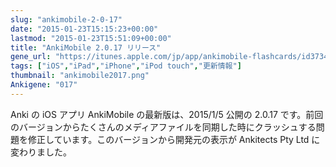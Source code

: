 ```yaml
---
slug: "ankimobile-2-0-17"
date: "2015-01-23T15:15:23+00:00"
lastmod: "2015-01-23T15:51:09+00:00"
title: "AnkiMobile 2.0.17 リリース"
gene_url: "https://itunes.apple.com/jp/app/ankimobile-flashcards/id373493387?mt=8&uo=4&at=11lGoS"
tags: ["iOS","iPad","iPhone","iPod touch","更新情報"]
thumbnail: "ankimobile2017.png"
Ankigene: "017"
---
```

Anki の iOS アプリ AnkiMobile の最新版は、2015/1/5 公開の 2.0.17 です。前回のバージョンからたくさんのメディアファイルを同期した時にクラッシュする問題を修正しています。このバージョンから開発元の表示が Ankitects Pty Ltd に変わりました。

